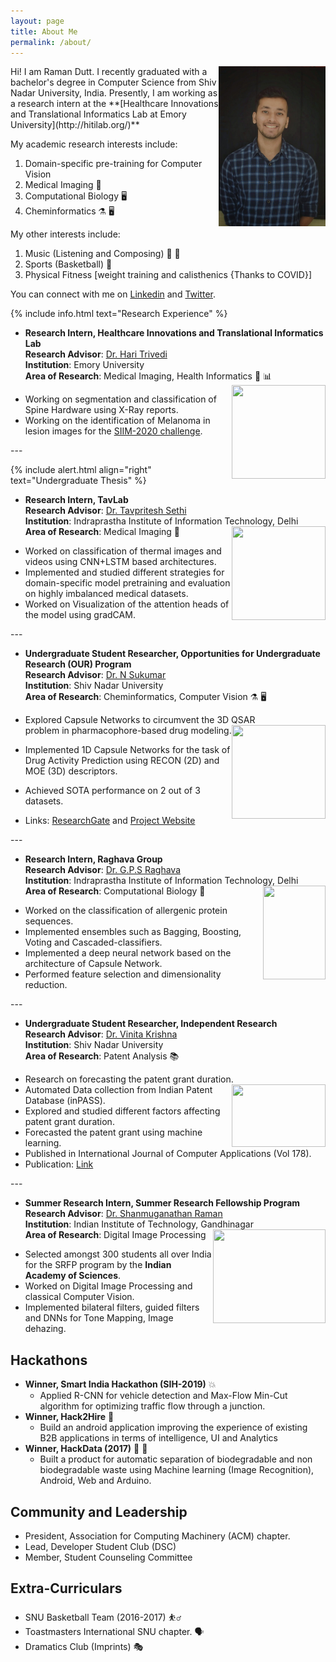 ```yaml
---
layout: page
title: About Me
permalink: /about/
---
```

<img align="right" src="/images/raman.jpeg" width="171" height="256" />
Hi! I am Raman Dutt. I recently graduated with a bachelor's degree in Computer Science from Shiv Nadar University, India. Presently, I am working as a research intern at the **[Healthcare Innovations and Translational Informatics Lab at Emory University](http://hitilab.org/)**  

My academic research interests include: 
1. Domain-specific pre-training for Computer Vision
2. Medical Imaging :microscope:
3. Computational Biology :desktop_computer:
4. Cheminformatics :alembic: :desktop_computer:

My other interests include:  
1. Music (Listening and Composing) :musical_note: :guitar:
2. Sports (Basketball) :basketball:
3. Physical Fitness [weight training and calisthenics {Thanks to COVID}]   

You can connect with me on [Linkedin](https://www.linkedin.com/in/raman-dutt-84a472126/) and [Twitter](https://twitter.com/RamanDutt4).

{% include info.html text="Research Experience" %}

* **Research Intern, Healthcare Innovations and Translational Informatics Lab**     
  **Research Advisor**: [Dr. Hari Trivedi](https://med.emory.edu/departments/radiology/profile/?u=HMTRIVE)   
  **Institution**: Emory University  
  **Area of Research**: Medical Imaging, Health Informatics :microscope: :bar_chart: <img align="right" src="https://media.giphy.com/media/U7LqpyMWtoeSXayium/giphy.gif" width="150" height="150" />
   <p> </p>
 * Working on segmentation and classification of   
  Spine Hardware using X-Ray reports.
 * Working on the identification of Melanoma in lesion images for the [SIIM-2020 challenge](https://www.kaggle.com/c/siim-isic-melanoma-classification/overview).

<p> </p>
---

{% include alert.html align="right" text="Undergraduate Thesis" %}

* **Research Intern, TavLab**      
  **Research Advisor**: [Dr. Tavpritesh Sethi](https://www.iiitd.ac.in/tavpritesh)    
  **Institution**: Indraprastha Institute of Information Technology, Delhi    
  **Area of Research**: Medical Imaging :microscope:  <img align="right" src="https://media.giphy.com/media/IaoleEkKamH4I/giphy.gif" width="150" height="150" />
   <p> </p>
 * Worked on classification of thermal images and videos using CNN+LSTM based architectures. 
 * Implemented and studied different strategies for domain-specific model pretraining and evaluation on highly imbalanced medical datasets.
 * Worked on Visualization of the attention heads of the model using gradCAM.
 
<p> </p>
---

* **Undergraduate Student Researcher, Opportunities for Undergraduate Research (OUR) Program**  
  **Research Advisor**: [Dr. N Sukumar](https://chemistry.snu.edu.in/people/faculty/n-sukumar)  
  **Institution**: Shiv Nadar University  
  **Area of Research**: Cheminformatics, Computer Vision :alembic: :desktop_computer: 
   <p> </p>
   
 * Explored Capsule Networks to circumvent the 3D QSAR     
   problem in pharmacophore-based drug modeling. <img align="right" src="https://media.giphy.com/media/YkdMsdnGIk8tiuYlIZ/giphy.gif" width="150" height="150" />
 * Implemented 1D Capsule Networks for the task of Drug Activity Prediction using RECON (2D) and MOE (3D) descriptors. 
 * Achieved SOTA performance on 2 out of 3 datasets. 
 * Links: [ResearchGate](https://bit.ly/2YpjvWS) and [Project Website](https://bit.ly/38w9f3K)
 
 <p> </p>  
---
  
* **Research Intern, Raghava Group**  
  **Research Advisor**: [Dr. G.P.S Raghava](https://webs.iiitd.edu.in/raghava/)  
  **Institution**: Indraprastha Institute of Information Technology, Delhi  
  **Area of Research**: Computational Biology :petri_dish: <img align="right" src="https://media.giphy.com/media/l1fWtMmQbuGvm/giphy.gif" width="100" height="150" />
<p> </p>
    
 * Worked on the classification of allergenic protein sequences. 
 * Implemented ensembles such as Bagging, Boosting, Voting and Cascaded-classifiers.
 * Implemented a deep neural network based on the architecture of Capsule Network. 
 * Performed feature selection and dimensionality reduction.
 
<p> </p> 
---

* **Undergraduate Student Researcher, Independent Research**  
  **Research Advisor**: [Dr. Vinita Krishna](https://gm.snu.edu.in/people/faculty/vinita-krishna)  
  **Institution**: Shiv Nadar University  
  **Area of Research**: Patent Analysis :books: 
 <p> </p>
 
 * Research on forecasting the patent grant duration. <img align="right" src="https://media.giphy.com/media/LqCa8dVe41WPRzNozz/giphy.gif" width="150" height="100" />
 * Automated Data collection from Indian Patent Database (inPASS).
 * Explored and studied different factors affecting patent grant duration.
 * Forecasted the patent grant using machine learning.
 * Published in International Journal of Computer Applications (Vol 178).
 * Publication: [Link](https://bit.ly/2C8jsYi)
 
<p> </p>  
---

* **Summer Research Intern, Summer Research Fellowship Program**  
  **Research Advisor**: [Dr. Shanmuganathan Raman](https://www.iitgn.ac.in/faculty/cse/shanmuganathan)  
  **Institution**: Indian Institute of Technology, Gandhinagar  
  **Area of Research**: Digital Image Processing <img align="right" src="https://media.giphy.com/media/TQAdxJWqM5soE/giphy.gif" width="180" height="150" />
  <p> </p>
 * Selected amongst 300 students all over India for the SRFP program by the **Indian Academy of Sciences**.  
 * Worked on Digital Image Processing and classical Computer Vision.  
 * Implemented bilateral filters, guided filters and DNNs for Tone Mapping, Image dehazing.  

<p> </p>
  
## Hackathons
* **Winner, Smart India Hackathon (SIH-2019)** :boom:
  * Applied R-CNN for vehicle detection and Max-Flow Min-Cut algorithm for optimizing traffic flow through a junction.
* **Winner, Hack2Hire** :100:
  * Build an android application improving the experience of existing B2B applications in terms of intelligence, UI and Analytics
* **Winner, HackData (2017)** :fist_right: :fist_left:	
  * Built a product for automatic separation of biodegradable and non biodegradable waste using Machine learning (Image Recognition), Android, Web and Arduino.
  
## Community and Leadership

* President, Association for Computing Machinery (ACM) chapter.
* Lead, Developer Student Club (DSC)
* Member, Student Counseling Committee

## Extra-Curriculars

* SNU Basketball Team (2016-2017) :basketball_man:
* Toastmasters International SNU chapter. :speaking_head:
* Dramatics Club (Imprints) :performing_arts:
